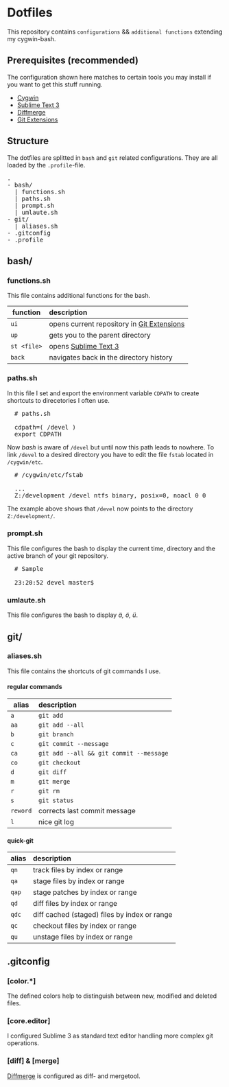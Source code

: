 # Dotfiles

This repository contains `configurations` && `additional functions` extending my cygwin-bash.

## Prerequisites (recommended)

The configuration shown here matches to certain tools you may install if you want to get this stuff running.

- [Cygwin](http://cygwin.com/)
- [Sublime Text 3](http://www.sublimetext.com/3)
- [Diffmerge](https://sourcegear.com/diffmerge/)
- [Git Extensions](https://code.google.com/p/gitextensions/)

## Structure

The dotfiles are splitted in `bash` and `git` related configurations. They are all loaded by the `.profile`-file.

<pre>
.
- bash/
  | functions.sh
  | paths.sh
  | prompt.sh 
  | umlaute.sh
- git/
  | aliases.sh
- .gitconfig
- .profile
</pre>

## bash/

### functions.sh

This file contains additional functions for the bash.

| function      | description                             |
| ------------- |:----------------------------------------|
| `ui`          | opens current repository in [Git Extensions](https://code.google.com/p/gitextensions/)      |
| `up`          | gets you to the parent directory        |
| `st <file>`   | opens [Sublime Text 3](http://www.sublimetext.com/3)                                        |
| `back`        | navigates back in the directory history |

### paths.sh

In this file I set and export the environment variable `CDPATH` to create shortcuts to direcetories I often use.

<pre>
  # paths.sh
  
  cdpath=( /devel )
  export CDPATH
</pre>

Now *bash* is aware of `/devel` but until now this path leads to nowhere.
To link `/devel` to a desired directory you have to edit the file `fstab` located in `/cygwin/etc`.

<pre>
  # /cygwin/etc/fstab
  
  ...
  Z:/development /devel ntfs binary, posix=0, noacl 0 0
</pre>

The example above shows that `/devel` now points to the directory `Z:/development/`.

### prompt.sh

This file configures the bash to display the current time, directory and the active   branch of your git repository.

<pre>
  # Sample

  23:20:52 devel master$
</pre>

### umlaute.sh

This file configures the bash to display *ä, ö, ü*.

## git/

### aliases.sh

This file contains the shortcuts of git commands I use.

#### regular commands

| alias         | description                             |
| ------------- |:----------------------------------------|
| `a`           | `git add`                               |
| `aa`          | `git add --all`                         |
| `b`           | `git branch`                            |
| `c`           | `git commit --message`                  |
| `ca`          | `git add --all && git commit --message` |
| `co`          | `git checkout`                          |
| `d`           | `git diff`                              |
| `m`           | `git merge`                             |
| `r`           | `git rm`                                |
| `s`           | `git status`                            |
| `reword`      | corrects last commit message            |
| `l`           | nice git log                            |

#### quick-git

| alias         | description                                  |
| ------------- |:---------------------------------------------|
| `qn`           | track files by index or range                |
| `qa`           | stage files by index or range                |
| `qap`          | stage patches by index or range              |
| `qd`           | diff files by index or range                 |
| `qdc`          | diff cached (staged) files by index or range |
| `qc`           | checkout files by index or range             |
| `qu`           | unstage files by index or range              |

## .gitconfig

### [color.*]

The defined colors help to distinguish between new, modified and deleted files.

### [core.editor]

I configured Sublime 3 as standard text editor handling more complex git operations.

### [diff] & [merge]

[Diffmerge](https://sourcegear.com/diffmerge/) is configured as diff- and mergetool.